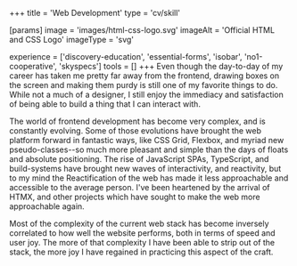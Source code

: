 +++
title = 'Web Development'
type = 'cv/skill'

[params]
  image = 'images/html-css-logo.svg'
  imageAlt = 'Official HTML and CSS Logo'
  imageType = 'svg'

experience = ['discovery-education', 'essential-forms', 'isobar', 'no1-cooperative', 'skyspecs']
tools = []
+++
Even though the day-to-day of my career has taken me pretty far away from the frontend, drawing boxes on the screen and making them purdy is still one of my favorite things to do.  While not a much of a designer, I still enjoy the immediacy and satisfaction of being able to build a thing that I can interact with.

The world of frontend development has become very complex, and is constantly evolving.  Some of those evolutions have brought the web platform forward in fantastic ways, like CSS Grid, Flexbox, and myriad new pseudo-classes--so much more pleasant and simple than the days of floats and absolute positioning.  The rise of JavaScript SPAs, TypeScript, and build-systems have brought new waves of interactivity, and reactivity, but to my mind the Reactification of the web has made it less approachable and accessible to the average person.  I've been heartened by the arrival of HTMX, and other projects which have sought to make the web more approachable again.

Most of the complexity of the current web stack has become inversely correlated to how well the website performs, both in terms of speed and user joy.  The more of that complexity I have been able to strip out of the stack, the more joy I have regained in practicing this aspect of the craft.
